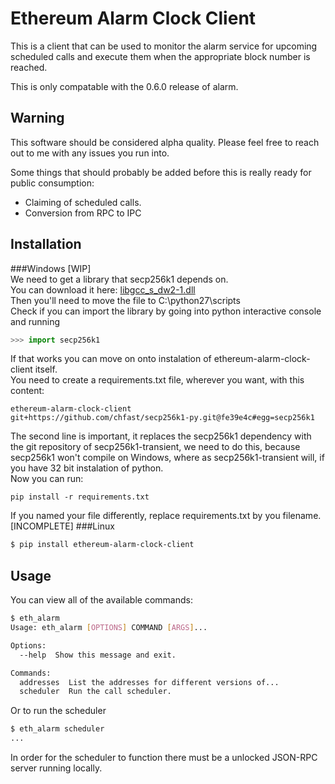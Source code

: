 # Ethereum Alarm Clock Client


This is a client that can be used to monitor the alarm service for upcoming
scheduled calls and execute them when the appropriate block number is reached.

This is only compatable with the 0.6.0 release of alarm.

## Warning

This software should be considered alpha quality.  Please feel free to reach out to me with any issues you run into.

Some things that should probably be added before this is really ready for
public consumption:

* Claiming of scheduled calls.
* Conversion from RPC to IPC


## Installation
###Windows [WIP]  
We need to get a library that secp256k1 depends on.  
You can download it here: [libgcc_s_dw2-1.dll](https://github.com/jonasstrandstedt/MinGW/raw/master/MinGW/bin/libgcc_s_dw2-1.dll)  
Then you'll need to move the file to C:\python27\scripts  
Check if you can import the library by going into python interactive console and running  
```python
>>> import secp256k1
```
If that works you can move on onto instalation of ethereum-alarm-clock-client itself.  
You need to create a requirements.txt file, wherever you want, with this content:
```
ethereum-alarm-clock-client
git+https://github.com/chfast/secp256k1-py.git@fe39e4c#egg=secp256k1
```
The second line is important, it replaces the secp256k1 dependency with the git repository of secp256k1-transient, we need to do this, because secp256k1 won't compile on Windows, where as secp256k1-transient will, if you have 32 bit instalation of python.  
Now you can run:
```
pip install -r requirements.txt
```
If you named your file differently, replace requirements.txt by you filename.
[INCOMPLETE]
###Linux
```bash
$ pip install ethereum-alarm-clock-client
```


## Usage

You can view all of the available commands:

```bash
$ eth_alarm
Usage: eth_alarm [OPTIONS] COMMAND [ARGS]...

Options:
  --help  Show this message and exit.

Commands:
  addresses  List the addresses for different versions of...
  scheduler  Run the call scheduler.
```

Or to run the scheduler

```bash
$ eth_alarm scheduler
...
```

In order for the scheduler to function there must be a unlocked JSON-RPC server
running locally.
